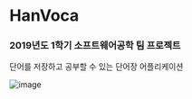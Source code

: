 # HanVoca
### 2019년도 1학기 소프트웨어공학 팀 프로젝트
단어를 저장하고 공부할 수 있는 단어장 어플리케이션

![image](https://user-images.githubusercontent.com/53117014/87045521-f4d56300-c232-11ea-92b7-e0fffc89011a.png)

